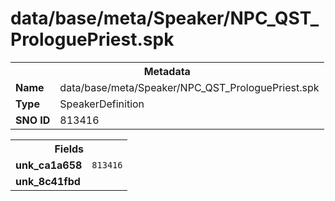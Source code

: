 <h1>data/base/meta/Speaker/NPC_QST_ProloguePriest.spk</h1><table><tr><th colspan="100%">Metadata</th></tr><tr><td><b>Name</b></td><td>data/base/meta/Speaker/NPC_QST_ProloguePriest.spk</td></tr><tr><td><b>Type</b></td><td>SpeakerDefinition</td></tr><tr><td><b>SNO ID</b></td><td>813416</td></tr></table>

<table><tr><th colspan="100%">Fields</th></tr><tr><td><b>unk_ca1a658</b></td><td><code>813416</code></td></tr><tr><td><b>unk_8c41fbd</b></td><td></td></tr></table>

